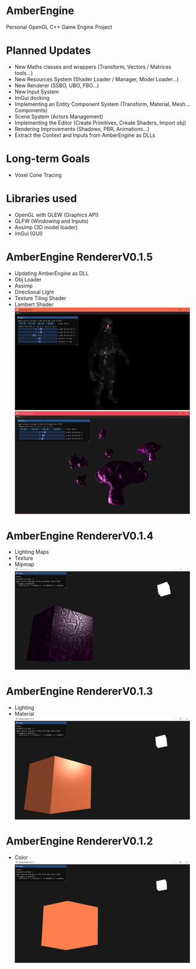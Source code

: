 # AmberEngine
Personal OpenGL C++ Game Engine Project

# Planned Updates
- New Maths classes and wrappers (Transform, Vectors / Matrices tools...)
- New Resources System (Shader Loader / Manager, Model Loader...)
- New Renderer (SSBO, UBO, FBO...)
- New Input System
- ImGui docking
- Implementing an Entity Component System (Transform, Material, Mesh... Components)
- Scene System (Actors Management)
- Implementing the Editor (Create Primitives, Create Shaders, Import obj)
- Rendering Improvements (Shadows, PBR, Animations...)
- Extract the Context and Inputs from AmberEngine as DLLs

# Long-term Goals
- Voxel Cone Tracing

# Libraries used
- OpenGL with GLEW (Graphics API)
- GLFW (Windowing and Inputs)
- Assimp (3D model loader)
- imGui (GUI)

# AmberEngine RendererV0.1.5
- Updating AmberEngine as DLL
- Obj Loader
- Assimp
- Directional Light
- Texture Tiling Shader
- Lambert Shader
![alt text](Screens/AmberRenderer1.5.png?raw=true "AmberEngine")
![alt text](Screens/AmberRendererV0.1.5.png?raw=true "AmberEngine")

# AmberEngine RendererV0.1.4
- Lighting Maps
- Texture
- Mipmap
![alt text](Screens/AmberRendererV0.1.4.png?raw=true "AmberEngine")

# AmberEngine RendererV0.1.3
- Lighting
- Material
![alt text](Screens/AmberRendererV0.1.3.png?raw=true "AmberEngine")

# AmberEngine RendererV0.1.2
- Color
![alt text](Screens/AmberRendererV0.1.2.png?raw=true "AmberEngine")
